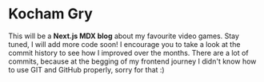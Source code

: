 # Kocham Gry

This will be a **Next.js MDX blog** about my favourite video games. Stay tuned, I will add more code soon!
I encourage you to take a look at the commit history to see how I improved over the months. There are a lot of commits, because at the begging of my frontend journey I didn't know how to use GIT and GitHub properly, sorry for that :)